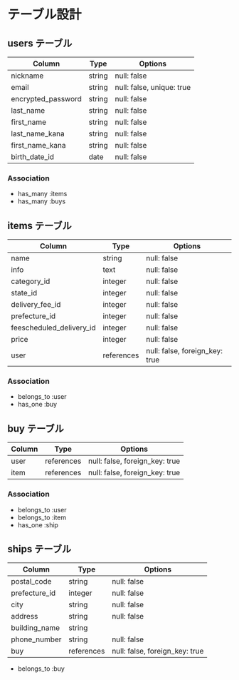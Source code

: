# テーブル設計

## users テーブル

| Column             | Type    | Options                   |
| ------------------ | ------- | ------------------------- |
| nickname           | string  | null: false               |
| email              | string  | null: false, unique: true |
| encrypted_password | string  | null: false               |
| last_name           | string  | null: false               |
| first_name          | string  | null: false               |
| last_name_kana      | string  | null: false               |
| first_name_kana     | string  | null: false               |
| birth_date_id      | date    | null: false               |

### Association

- has_many :items
- has_many :buys

## items テーブル

| Column                   | Type        | Options                        |
| ------------------------ | ----------- | ------------------------------ |
| name                     | string      | null: false                    |
| info                     | text        | null: false                    |
| category_id              | integer     | null: false                    |
| state_id                 | integer     | null: false                    |
| delivery_fee_id          | integer     | null: false                    |
| prefecture_id            | integer     | null: false                    |
| feescheduled_delivery_id | integer     | null: false                    |
| price                    | integer     | null: false                    |
| user                     | references  | null: false, foreign_key: true |

### Association

- belongs_to :user
- has_one :buy

## buy テーブル

| Column               | Type       | Options                        |
| -------------------- | ---------- | ------------------------------ |
| user                 | references | null: false, foreign_key: true |
| item                 | references | null: false, foreign_key: true |

### Association

- belongs_to :user
- belongs_to :item
- has_one :ship

## ships テーブル

| Column        | Type       | Options                        |
| ------------- | ---------- | ------------------------------ |
| postal_code   | string     | null: false                    |
| prefecture_id | integer    | null: false                    |
| city          | string     | null: false                    |
| address       | string     | null: false                    |
| building_name | string     |                                |
| phone_number  | string     | null: false                    |
| buy           | references | null: false, foreign_key: true |

- belongs_to :buy